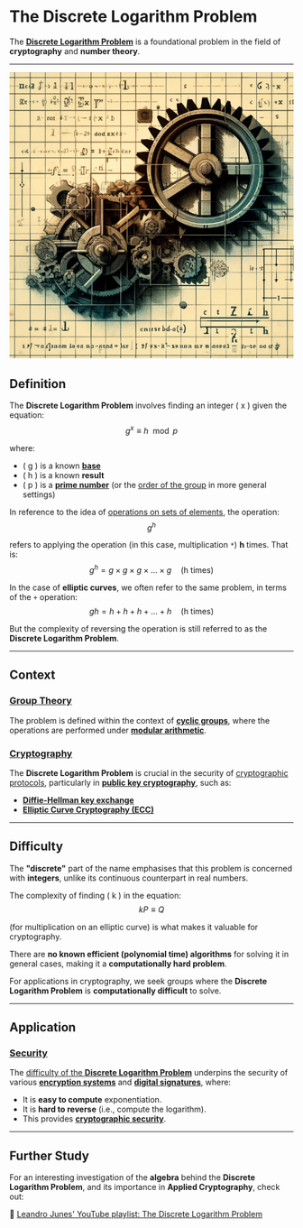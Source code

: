 # The Discrete Logarithm Problem

The [**Discrete Logarithm Problem**](https://mathworld.wolfram.com/DiscreteLogarithm.html) is a foundational problem in the field of **cryptography** and **number theory**.

---

![abstract representation of cogs representing the discrete logarithm problem](img/log-cogs.png)

## Definition

The **Discrete Logarithm Problem** involves finding an integer \( x \) given the equation:
$$ g^x \equiv h \mod p $$

where:

- \( g \) is a known [**base**](https://mathworld.wolfram.com/Base.html#:~:text=The%20word%20%22base%22%20in%20mathematics,in%20which%20logarithms%20are%20defined.)
- \( h \) is a known **result**
- \( p \) is a [**prime number**](<https://mathworld.wolfram.com/PrimeNumber.html#:~:text=A%20prime%20number%20(or%20prime,other%20than%201%20and%20itself.)>) (or the [order of the group](https://mathworld.wolfram.com/GroupOrder.html) in more general settings)

In reference to the idea of [operations on sets of elements](set-group-ring-field.md), the operation:
$$ g^h $$

refers to applying the operation (in this case, multiplication `*`) **h** times. That is:
$$ g^h = g \times g \times g \times \dots \times g \quad \text{(h times)} $$

In the case of **elliptic curves**, we often refer to the same problem, in terms of the `+` operation:
$$ gh = h + h + h + \dots + h \quad \text{(h times)} $$

But the complexity of reversing the operation is still referred to as the **Discrete Logarithm Problem**.

---

## Context

### [**Group Theory**](https://mathworld.wolfram.com/GroupTheory.html#:~:text=Group%20theory%20is%20a%20powerful,in%20physics%2C%20especially%20quantum%20mechanics.)

The problem is defined within the context of [**cyclic groups**](https://mathworld.wolfram.com/GroupTheory.html#:~:text=Group%20theory%20is%20a%20powerful,in%20physics%2C%20especially%20quantum%20mechanics.), where the operations are performed under [**modular arithmetic**](<https://mathworld.wolfram.com/ModularArithmetic.html#:~:text=Modular%20arithmetic%20is%20the%20arithmetic,or%20seconds%20on%20a%20clock).>).

### [**Cryptography**](https://mathworld.wolfram.com/Cryptography.html)

The **Discrete Logarithm Problem** is crucial in the security of [cryptographic protocols](https://mathworld.wolfram.com/Diffie-HellmanProtocol.html), particularly in [**public key cryptography**](https://mathworld.wolfram.com/Public-KeyCryptography.html), such as:

- [**Diffie-Hellman key exchange**](https://en.wikipedia.org/wiki/Diffie%E2%80%93Hellman_key_exchange)
- [**Elliptic Curve Cryptography (ECC)**](https://planetmath.org/ellipticcurvecryptography)

---

## Difficulty

The **"discrete"** part of the name emphasises that this problem is concerned with **integers**, unlike its continuous counterpart in real numbers.

The complexity of finding \( k \) in the equation:
$$ kP \equiv Q $$

(for multiplication on an elliptic curve) is what makes it valuable for cryptography.

There are **no known efficient (polynomial time) algorithms** for solving it in general cases, making it a **computationally hard problem**.

For applications in cryptography, we seek groups where the **Discrete Logarithm Problem** is **computationally difficult** to solve.

---

## Application

### [**Security**](https://nap.nationalacademies.org/resource/other/deps/illustrating-math/interactive/mathematics-of-internet-security.html)

The [difficulty of the **Discrete Logarithm Problem**](https://math.mit.edu/classes/18.783/2022/LectureNotes9.pdf) underpins the security of various [**encryption systems**](https://en.wikipedia.org/wiki/Encryption) and [**digital signatures**](https://en.wikipedia.org/wiki/Digital_signature), where:

- It is **easy to compute** exponentiation.
- It is **hard to reverse** (i.e., compute the logarithm).
- This provides [**cryptographic security**](https://en.wikipedia.org/wiki/Public-key_cryptography).

---

## Further Study

For an interesting investigation of the **algebra** behind the **Discrete Logarithm Problem**, and its importance in **Applied Cryptography**, check out:

🔗 [Leandro Junes' YouTube playlist: The Discrete Logarithm Problem](https://www.youtube.com/watch?v=n41Z0c9Jm4Y&list=PL1xkDS1G9As7E_fPaLaFchq1a27I9a5tO)
